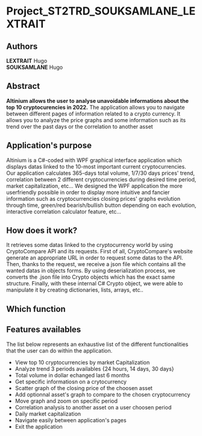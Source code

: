 # Project_ST2TRD_SOUKSAMLANE_LEXTRAIT
 
 
## Authors 
**LEXTRAIT** Hugo  
**SOUKSAMLANE** Hugo

## Abstract

**Altinium allows the user to analyse unavoidable informations about the top 10 cryptocurencies in 2022.** The application allows you to navigate between different pages of information related to a crypto currency. It allows you to analyze the price graphs and some information such as its trend over the past days or the correlation to another asset

## Application's purpose

Altinium is a C#-coded with WPF graphical interface application which displays datas linked to the 10-most important current cryptocurrencies.
Our application calculates 365-days total volume, 1/7/30 days prices' trend, correlation between 2 different cryptocurrencies during desired time period, market capitalization, etc...
We designed the WPF application the more userfriendly possible in order to display more intuitive and fancier information such as cryptocurrencies closing prices' graphs evolution through time, green/red bearish/bullish button depending on each evolution, interactive correlation calculator feature, etc...

## How does it work?
It retrieves some datas linked to the cryptocurrency world by using CryptoCompare API and its requests.
First of all, CryptoCompare's website generate an appropriate URL in order to request some datas to the API.
Then, thanks to the request, we receive a json file which contains all the wanted datas in objects forms.
By using deserialization process, we converts the .json file into Crypto objects which has the exact same structure.
Finally, with these internal C# Crypto object, we were able to manipulate it by creating dictionaries, lists, arrays, etc..

## Which function

## Features availables

The list below represents an exhaustive list of the different functionalities that the user can do within the application.

- View top 10 cryptocurrencies by market Capitalization
- Analyze trend 3 periods availables {24 hours, 14 days, 30 days}
- Total volume in dollar echanged last 6 months
- Get specific informatiosn on a crytocurrency
- Scatter graph of the closing price of the choosen asset
- Add optionnal asset's graph to compare to the chosen cryptocurrency
- Move graph and zoom on specific period
- Correlation analysis to another asset on a user choosen period
- Daily market capitalization
- Navigate easily between application's pages
- Exit the application 
